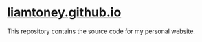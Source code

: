 # [liamtoney.github.io](https://liamtoney.github.io/)

This repository contains the source code for my personal website.
